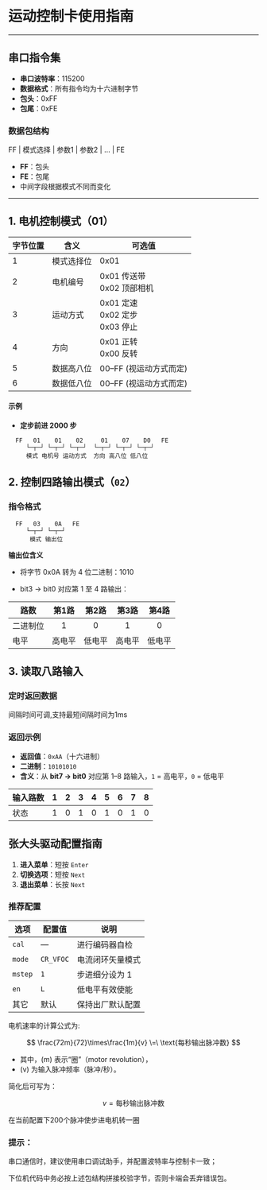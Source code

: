 # 运动控制卡使用指南


---

## 串口指令集
- **串口波特率**：115200
- **数据格式**：所有指令均为十六进制字节  
- **包头**：0xFF  
- **包尾**：0xFE  

### 数据包结构

FF | 模式选择 | 参数1 | 参数2 | …  | FE

- **FF**：包头  
- **FE**：包尾  
- 中间字段根据模式不同而变化  

---

## 1. 电机控制模式（01）

| 字节位置 | 含义         | 可选值                          |
|---------|--------------|---------------------------------|
| 1       | 模式选择位   | 0x01                          |
| 2       | 电机编号     | 0x01 传送带<br>0x02 顶部相机 |
| 3       | 运动方式     | 0x01 定速<br>0x02 定步<br>0x03 停止 |
| 4       | 方向         | 0x01 正转<br>0x00 反转      |
| 5       | 数据高八位   | 00–FF (视运动方式而定)          |
| 6       | 数据低八位   | 00–FF (视运动方式而定)          |

#### 示例

- **定步前进 2000 步**  
  
```hex
  FF   01    01    02     01    07    D0   FE
     └─┬─┘ └─┬─┘ └─┬─┘  └─┬─┘ └─┬─┘ └─┬─┘
     模式 电机号 运动方式  方向 高八位 低八位
```

## 2. 控制四路输出模式（`02`）

### 指令格式

```hex
  FF   03    0A   FE
     └─┬─┘ └─┬─┘
      模式 输出位
```
**输出位含义**
- 将字节 0x0A 转为 4 位二进制：1010

- bit3 → bit0 对应第 1 至 4 路输出：

| 路数   | 第1路 | 第2路 | 第3路 | 第4路 |
| ---- | :-: | :-: | :-: | :-: |
| 二进制位 |  1  |  0  |  1  |  0  |
| 电平   | 高电平 | 低电平 | 高电平 | 低电平 |

## 3. 读取八路输入

### 定时返回数据

间隔时间可调,支持最短间隔时间为1ms

### 返回示例

- **返回值**：`0xAA`（十六进制）  
- **二进制**：`10101010`  
- **含义**：从 **bit7 → bit0** 对应第 1–8 路输入，`1` = 高电平，`0` = 低电平  

| 输入路数 | 1 | 2 | 3 | 4 | 5 | 6 | 7 | 8 |
|----------|:-:|:-:|:-:|:-:|:-:|:-:|:-:|:-:|
| 状态     | 1 | 0 | 1 | 0 | 1 | 0 | 1 | 0 |


## 张大头驱动配置指南

1. **进入菜单**：短按 `Enter`  
2. **切换选项**：短按 `Next`  
3. **退出菜单**：长按 `Next`  

### 推荐配置

| 选项    | 配置值        | 说明               |
|--------|--------------|--------------------|
| `cal`  | —            | 进行编码器自检     |
| `mode` | `CR_VFOC`    | 电流闭环矢量模式   |
| `mstep`| `1`          | 步进细分设为 1     |
| `en`   | `L`          | 低电平有效使能     |
| 其它   | 默认         | 保持出厂默认配置   |

电机速率的计算公式为:

$$
\frac{72m}{72}\times\frac{1m}{v}
\=\
\text{每秒输出脉冲数}
$$

- 其中，\(m\) 表示“圈”（motor revolution），  
- \(v\) 为输入脉冲频率（脉冲/秒）。  

简化后可写为：

$$
v = \text{每秒输出脉冲数}
$$

在当前配置下200个脉冲使步进电机转一圈

### 提示：

串口通信时，建议使用串口调试助手，并配置波特率与控制卡一致；

下位机代码中务必按上述包结构拼接校验字节，否则卡端会丢弃错误包。 
